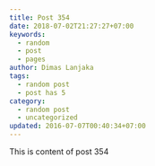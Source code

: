 ```yaml
---
title: Post 354
date: 2018-07-02T21:27:27+07:00
keywords:
  - random
  - post
  - pages
author: Dimas Lanjaka
tags:
  - random post
  - post has 5
category:
  - random post
  - uncategorized
updated: 2016-07-07T00:40:34+07:00
---
```

This is content of post 354